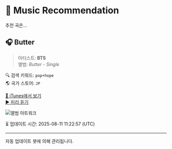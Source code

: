 
# 🎵 Music Recommendation

추천 곡은...

## 🎧 Butter  
> 아티스트: **BTS**  
> 앨범: _Butter - Single_  

🔍 검색 키워드: `pop+hope`  
🌎 국가 스토어: `JP`

[🔗 iTunes에서 보기](https://music.apple.com/jp/album/butter/1568033015?i=1568033347&uo=4)  
[▶️ 미리 듣기](https://audio-ssl.itunes.apple.com/itunes-assets/AudioPreview221/v4/bd/8b/25/bd8b253a-2f3e-5e47-ac4a-72eec27435c6/mzaf_909034125806909713.plus.aac.p.m4a)

![앨범 아트워크](https://is1-ssl.mzstatic.com/image/thumb/Music125/v4/d6/fe/92/d6fe9214-3d65-cecf-2290-5e52d5f36279/21UMGIM63543.rgb.jpg/100x100bb.jpg)

⏳ 업데이트 시간: 2025-08-11 11:22:57 (UTC)

---
자동 업데이트 봇에 의해 관리됩니다.
